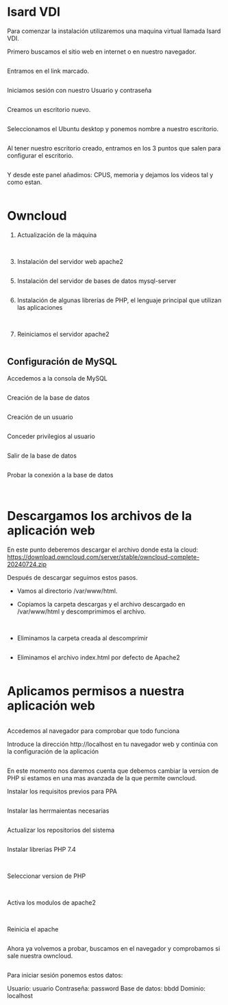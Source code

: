 # Isard VDI
Para comenzar la instalación utilizaremos una maquina virtual llamada Isard VDI.

Primero buscamos el sitio web en internet o en nuestro navegador.

<img src="Isard.png" alt="">

Entramos en el link marcado.

<img src="2025-05-06_13-19.png" alt="">

Iniciamos sesión con nuestro Usuario y contraseña 

<img src="usuario y contraseña isard.png" alt="">

Creamos un escritorio nuevo.

<img src="escritorio.png" alt="">

Seleccionamos el Ubuntu desktop y ponemos nombre a nuestro escritorio.

<img src="escritorio 2.png" alt="">

Al tener nuestro escritorio creado, entramos en los 3 puntos que salen para configurar el escritorio. 

<img src="escritorio 3.png" alt="">

Y desde este panel añadimos: CPUS, memoria y dejamos los videos tal y como estan.

<img src="escritorio 4.png" alt="">

# Owncloud

1. Actualización de la máquina
   
<img src="sudo apt update.png" alt="">

<img src="sudo upgrade.png" alt="">

3. Instalación del servidor web apache2
   
<img src="sudo install apache.png" alt="">

5. Instalación del servidor de bases de datos mysql-server
   
<img src="sudo install mysql.png" alt="">

6. Instalación de algunas librerías de PHP, el lenguaje principal que utilizan las aplicaciones
   
<img src="librerias 1.png" alt="">

<img src="librias 2.png" alt="">

7. Reiniciamos el servidor apache2
   
<img src="reset apache.png" alt="">

## Configuración de MySQL

Accedemos a la consola de MySQL

<img src="consola msql.png" alt=""> 

Creación de la base de datos

<img src="database.png" alt=""> 

Creación de un usuario

<img src="usuario database.png" alt=""> 

Conceder privilegios al usuario

<img src="privilegios.png" alt=""> 

Salir de la base de datos

<img src="exit.png" alt=""> 

Probar la conexión a la base de datos

<img src="comprobación mysql.png" alt=""> 

<img src="comprobación mysql 2.png" alt=""> 


# Descargamos los archivos de la aplicación web
En este punto deberemos descargar el archivo donde esta la cloud: https://download.owncloud.com/server/stable/owncloud-complete-20240724.zip 

Después de descargar seguimos estos pasos.

- Vamos al directorio /var/www/html.
  <img src="cd.png" alt="">

- Copiamos la carpeta descargas y el archivo descargado en /var/www/html y descomprimimos el archivo.

  <img src="cp.png" alt="">

  <img src="unzip.png" alt="">

- Eliminamos la carpeta creada al descomprimir

  <img src="eliminar carpeta.png" alt="">

- Eliminamos el archivo index.html por defecto de Apache2

  <img src="eliminar index.png" alt="">

# Aplicamos permisos a nuestra aplicación web

<img src="permisos.png" alt="">

Accedemos al navegador para comprobar que todo funciona

Introduce la dirección http://localhost en tu navegador web y continúa con la configuración de la aplicación

<img src="localhost.png" alt="">

En este momento nos daremos cuenta que debemos cambiar la version de PHP si estamos en una mas avanzada de la que permite owncloud.

Instalar los requisitos previos para PPA

<img src="PPA.png" alt="">

Instalar las herrmaientas necesarias

<img src="herramientas.png" alt="">

Actualizar los repositorios del sistema

<img src="actualizar.png" alt="">

Instalar librerias PHP 7.4

<img src="PHP.png" alt="">

<img src="PHP 2.png" alt="">

<img src="PHP 3.png" alt="">

Seleccionar version de PHP

<img src="versión.png" alt="">

<img src="versión 2.png" alt="">

Activa los modulos de apache2

<img src="modulo.png" alt="">

<img src="modulo 2.png" alt="">

Reinicia el apache

<img src="reset.png" alt="">


Ahora ya volvemos a probar, buscamos en el navegador y comprobamos si sale nuestra owncloud.


<img src="owncloud.png" alt="">


Para iniciar sesión ponemos estos datos:

Usuario: usuario
Contraseña: password
Base de datos: bbdd
Dominio: localhost
















